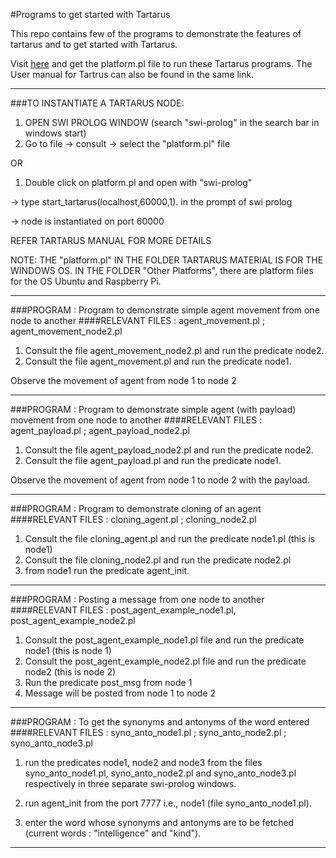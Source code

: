 #Programs to get started with Tartarus

This repo contains few of the programs to demonstrate the features of tartarus and to get started with Tartarus.

Visit [here](https://github.com/roboticslab-cseiitg/ProjectTartarus) and get the platform.pl file to run these Tartarus programs. The User manual for Tartrus can also be found in the same link.

------------------------------------------------------------------
###TO INSTANTIATE A TARTARUS NODE:

1. OPEN SWI PROLOG WINDOW (search "swi-prolog" in the search bar in windows start)
2. Go to file -> consult -> select the "platform.pl" file

OR

1. Double click on platform.pl and open with "swi-prolog"

-> type 
		start_tartarus(localhost,60000,1).
   in the prompt of swi prolog

-> node is instantiated on port 60000

REFER TARTARUS MANUAL FOR MORE DETAILS

NOTE: THE "platform.pl" IN THE FOLDER TARTARUS MATERIAL IS FOR THE WINDOWS OS.
		IN THE FOLDER "Other Platforms", there are platform files for the OS Ubuntu and Raspberry Pi.
*********************************************************************************

###PROGRAM : Program to demonstrate simple agent movement from one node to another
####RELEVANT FILES : agent_movement.pl ; agent_movement_node2.pl

1. Consult the file agent_movement_node2.pl and run the predicate node2.
2. Consult the file agent_movement.pl and run the predicate node1.

Observe the movement of agent from node 1 to node 2

**********************************************************************************

###PROGRAM : Program to demonstrate simple agent (with payload) movement from one node to another
####RELEVANT FILES : agent_payload.pl ; agent_payload_node2.pl

1. Consult the file agent_payload_node2.pl and run the predicate node2.
2. Consult the file agent_payload.pl and run the predicate node1.

Observe the movement of agent from node 1 to node 2 with the payload.

**********************************************************************************

###PROGRAM : Program to demonstrate cloning of an agent
####RELEVANT FILES : cloning_agent.pl ; cloning_node2.pl

1. Consult the file cloning_agent.pl and run the predicate node1.pl (this is node1)
2. Consult the file cloning_node2.pl and run the predicate node2.pl
3. from node1 run the predicate agent_init.

***********************************************************************************

###PROGRAM : Posting a message from one node to another
####RELEVANT FILES : post_agent_example_node1.pl, post_agent_example_node2.pl

1. Consult the post_agent_example_node1.pl file and run the predicate node1 (this is node 1)
2. Consult the post_agent_example_node2.pl file and run the predicate node2 (this is node 2)
3. Run the predicate post_msg from node 1 
4. Message will be posted from node 1 to node 2

***********************************************************************************

###PROGRAM : To get the synonyms and antonyms of the word entered
####RELEVANT FILES : syno_anto_node1.pl ; syno_anto_node2.pl ; syno_anto_node3.pl

1. run the predicates node1, node2 and node3 from the files syno_anto_node1.pl, syno_anto_node2.pl and syno_anto_node3.pl respectively in three separate swi-prolog windows.

2. run agent_init from the port 7777 i.e., node1 (file syno_anto_node1.pl).

3. enter the word whose synonyms and antonyms are to be fetched (current words : "intelligence" and "kind").

************************************************************************************
